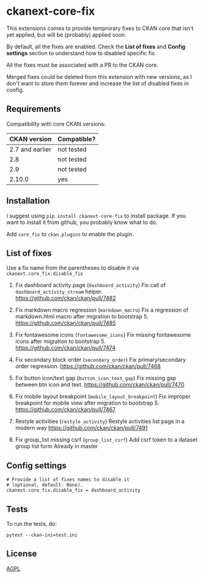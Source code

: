 # ckanext-core-fix

This extensions comes to provide temprorary fixes to CKAN core that isn't yet applied, but will be (probably) applied soon.

By default, all the fixes are enabled. Check the **List of fixes** and **Config settings**
section to understand how to disabled specific fix.

All the fixes must be associated with a PR to the CKAN core.

Merged fixes could be deleted from this extension with new versions, as I don't
want to store them forever and increase the list of disabled fixes in config.

## Requirements

Compatibility with core CKAN versions:

| CKAN version    | Compatible?   |
| --------------- | ------------- |
| 2.7 and earlier             | not tested    |
| 2.8             | not tested    |
| 2.9             | not tested    |
| 2.10.0             | yes    |

## Installation

I suggest using `pip install ckanext-core-fix` to install package. If you want to install it from github, you probably know what to do.

Add `core_fix` to `ckan.plugins` to enable the plugin.

## List of fixes
Use a fix name from the parentheses to disable it via `ckanext.core_fix.disable_fix`

1. Fix dashboard activity page (`dashboard_activity`)
	Fix call of `dashboard_activity_stream` helper.
	https://github.com/ckan/ckan/pull/7482

2. Fix markdown macro regression (`markdown_macro`)
    Fix a regression of markdown.html macro after migration to bootstrap 5.
    https://github.com/ckan/ckan/pull/7485

3. Fix fontawesome icons (`fontawesome_icons`)
    Fix missing fontawesome icons after migration to bootstrap 5.
    https://github.com/ckan/ckan/pull/7474

4. Fix secondary block order (`secondary_order`)
    Fix primary/secondary order regression.
    https://github.com/ckan/ckan/pull/7468

5. Fix button icon/text gap (`button_icon_text_gap`)
    Fix missing gap between btn icon and text.
    https://github.com/ckan/ckan/pull/7470

6. Fix mobile layout breakpoint (`mobile_layout_breakpoint`)
    Fix improper breakpoint for mobile view after migration to bootstrap 5.
    https://github.com/ckan/ckan/pull/7467


7. Restyle activities (`restyle_activity`)
    Restyle activities list page in a modern way
    https://github.com/ckan/ckan/pull/7491

8. Fix group_list missing csrf (`group_list_csrf`)
    Add csrf token to a dataset group list form
    Already in master

## Config settings

	# Provide a list of fixes names to disable it
	# (optional, default: None).
	ckanext.core_fix.disable_fix = dashboard_activity

## Tests

To run the tests, do:

    pytest --ckan-ini=test.ini

## License

[AGPL](https://www.gnu.org/licenses/agpl-3.0.en.html)
